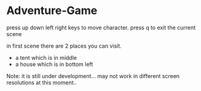 # Adventure-Game

press up down left right keys to move character.
press q to exit the current scene

in first scene there are 2 places you can visit.
- a tent which is in middle
- a house which is in bottom left

Note: it is still under development... may not work in different screen resolutions at this moment..

